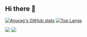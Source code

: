 ## Hi there 👋
[![Anurag's GitHub stats](https://github-readme-stats.vercel.app/api?username=Bananossaurorex&show_icons=true&theme=vision-friendly-dark)](https://github.com/anuraghazra/github-readme-stats)
[![Top Langs](https://github-readme-stats.vercel.app/api/top-langs/?username=anuraghazra&layout=compact&theme=vision-friendly-dark)](https://github.com/anuraghazra/github-readme-stats)

<div> 
<a href="https://www.instagram.com/breno_rzy/" target="_blank"><img src="https://img.shields.io/badge/-Instagram-%23E4405F?style=for-the-badge&logo=instagram&logoColor=white" target="_blank"></a>
<a href="linkedin.com/in/breno-vidal-60608a287" target="_blank"><img src="https://img.shields.io/badge/LinkedIn-0077B5?style=for-the-badge&logo=linkedin&logoColor=white"></a>
</div>
